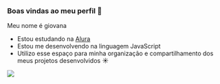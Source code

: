 ### Boas vindas ao meu perfil 🎀

Meu nome é giovana

- Estou estudando na [Alura](https://www.alura.com.br)
- Estou me desenvolvendo na linguagem JavaScript
- Utilizo esse espaço para minha organização e compartilhamento dos meus projetos desenvolvidos ☀️

![](https://tenor.com/pt-BR/view/j&d-kitty-gif-10368791297347099509)
